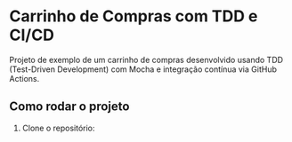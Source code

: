 # Carrinho de Compras com TDD e CI/CD

Projeto de exemplo de um carrinho de compras desenvolvido usando TDD (Test-Driven Development) com Mocha e integração contínua via GitHub Actions.

## Como rodar o projeto

1. Clone o repositório:

